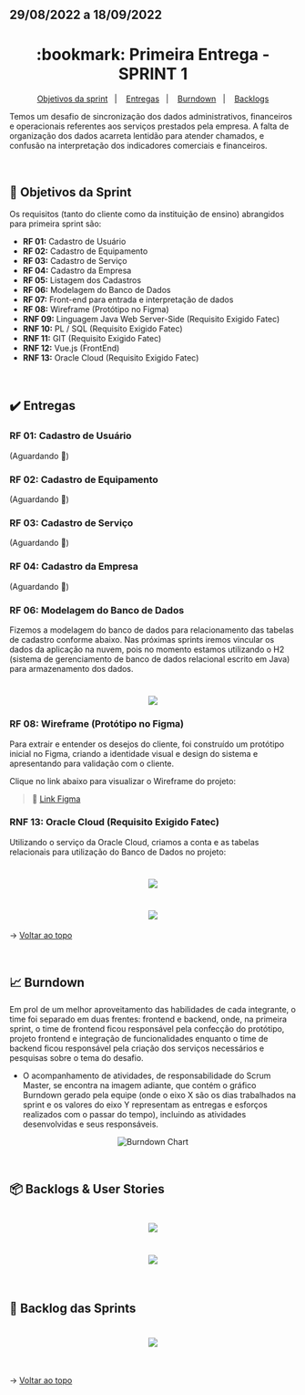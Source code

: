 ## 29/08/2022 a 18/09/2022

<span id="topo">

<h1 align="center">:bookmark: Primeira Entrega - SPRINT 1</h1>

<p align="center">
    <a href="#objetivos">Objetivos da sprint</a> &nbsp |&nbsp &nbsp
    <a href="#entregas">Entregas</a> &nbsp |&nbsp &nbsp
    <a href="#burndown">Burndown</a> &nbsp |&nbsp &nbsp
    <a href="#backlogs">Backlogs</a>
</p>

Temos um desafio de sincronização dos dados administrativos, financeiros e operacionais referentes aos serviços prestados pela empresa. A falta de organização dos dados acarreta lentidão para atender chamados, e confusão na interpretação dos indicadores comerciais e financeiros.

 <br>

<span id="objetivos">
    
## :dart: Objetivos da Sprint
Os requisitos (tanto do cliente como da instituição de ensino) abrangidos para primeira sprint são:
- **RF 01:** Cadastro de Usuário
- **RF 02:** Cadastro de Equipamento
- **RF 03:** Cadastro de Serviço
- **RF 04:** Cadastro da Empresa
- **RF 05:** Listagem dos Cadastros
- **RF 06:** Modelagem do Banco de Dados
- **RF 07:** Front-end para entrada e interpretação de dados
- **RF 08:** Wireframe (Protótipo no Figma)
- **RNF 09:** Linguagem Java Web Server-Side (Requisito Exigido Fatec)
- **RNF 10:** PL / SQL (Requisito Exigido Fatec)
- **RNF 11:** GIT (Requisito Exigido Fatec)
- **RNF 12:** Vue.js (FrontEnd)
- **RNF 13:** Oracle Cloud (Requisito Exigido Fatec)

<br>

<span id="entregas">
  
## :heavy_check_mark: Entregas
  
    
### RF 01: Cadastro de Usuário
(Aguardando 🚧)
    
    
### RF 02: Cadastro de Equipamento
(Aguardando 🚧)
    
    
### RF 03: Cadastro de Serviço
(Aguardando 🚧)
    
    
### RF 04: Cadastro da Empresa
(Aguardando 🚧)
    
    
### RF 06: Modelagem do Banco de Dados
    
Fizemos a modelagem do banco de dados para relacionamento das tabelas de cadastro conforme abaixo. Nas próximas sprints iremos vincular os dados da aplicação na nuvem, pois no momento estamos utilizando o H2 (sistema de gerenciamento de banco de dados relacional escrito em Java) para armazenamento dos dados.
 
<h1 align="center"> <img src = "https://github.com/Doc-Docker/APISubiter/blob/main/docs/Imagens/Modelo_Banco_Subiter.png" /></h1>  

    
### RF 08: Wireframe (Protótipo no Figma)
    
Para extrair e entender os desejos do cliente, foi construído um protótipo inicial no Figma, criando a identidade visual e design do sistema e apresentando para validação com o cliente. 
    
Clique no link abaixo para visualizar o Wireframe do projeto:

> :link: [Link Figma](https://www.figma.com/community/file/1151916443098739750)
    
    
### RNF 13: Oracle Cloud (Requisito Exigido Fatec)
    
Utilizando o serviço da Oracle Cloud, criamos a conta e as tabelas relacionais para utilização do Banco de Dados no projeto:
  
<h1 align="center"> <img src = "https://github.com/Doc-Docker/APISubiter/blob/main/docs/Imagens/banco2.png" /></h1>  

<h1 align="center"> <img src = "https://github.com/Doc-Docker/APISubiter/blob/main/docs/Imagens/banco1.png" /></h1>

→ [Voltar ao topo](#topo)    
    
<br>

<span id="burndown">
    
## :chart_with_upwards_trend: Burndown

Em prol de um melhor aproveitamento das habilidades de cada integrante, o time foi separado em duas frentes: frontend e backend, onde, na primeira sprint, o time de frontend ficou responsável pela confecção do protótipo, projeto frontend e integração de funcionalidades enquanto o time de backend ficou responsável pela criação dos serviços necessários e pesquisas sobre o tema do desafio. 

- O acompanhamento de atividades, de responsabilidade do Scrum Master, se encontra na imagem adiante, que contém o gráfico Burndown gerado pela equipe (onde o eixo X são os dias trabalhados na sprint e os valores do eixo Y representam as entregas e esforços realizados com o passar do tempo), incluindo as atividades desenvolvidas e seus responsáveis.
    
<div align="center">
    
![Burndown Chart]()
</div>

<br>
  
<span id="backlogs">

## 📦 Backlogs & User Stories

<h1 align="center"> <img src = "https://github.com/Doc-Docker/APISubiter/blob/main/docs/Imagens/Backlog_Produto.png" /></h1>

<h1 align="center"> <img src = "https://github.com/Doc-Docker/APISubiter/blob/main/docs/Imagens/User_Stories1.png" /></h1>

<br>

## :dart: Backlog das Sprints

<h1 align="center"> <img src = "https://github.com/Doc-Docker/APISubiter/blob/main/docs/Imagens/Backlog_Sprints1.png" /></h1>
    
<br>
  
→ [Voltar ao topo](#topo)
